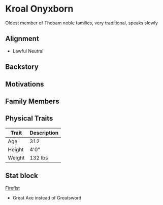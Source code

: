 # Kroal Onyxborn

Oldest member of Thobam noble families, very traditional, speaks slowly

## Alignment

- Lawful Neutral

## Backstory

## Motivations

## Family Members

## Physical Traits
|Trait|Description|
|---|----------|
|Age| 312|
|Height|4'0"|
|Weight|132 lbs|

## Stat block

[Firefist](https://www.dndbeyond.com/monsters/175820-firefist)

- Great Axe instead of Greatsword